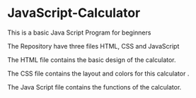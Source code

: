 # JavaScript-Calculator

This is a basic Java Script Program for beginners

The Repository have three files HTML, CSS and JavaScript

The HTML file contains the basic design of the calculator.

The CSS file contains the layout and colors for this calculator .

The Java Script file contains the functions of the calculator.
